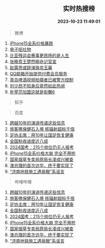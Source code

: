 <div align="center"><h2>实时热搜榜</h2><h4>2023-10-23 11:49:01</h4></div>

> 微博  

1. [iPhone15全系价格暴跌](https://s.weibo.com/weibo?q=%23iPhone15%E5%85%A8%E7%B3%BB%E4%BB%B7%E6%A0%BC%E6%9A%B4%E8%B7%8C%23&t=31&band_rank=1&Refer=top)<br />
2. [电子呕吐物](https://s.weibo.com/weibo?q=%E7%94%B5%E5%AD%90%E5%91%95%E5%90%90%E7%89%A9&t=31&band_rank=2&Refer=top)<br />
3. [比亚残运会赛事更昂扬的是人生](https://s.weibo.com/weibo?q=%23%E6%AF%94%E4%BA%9A%E6%AE%8B%E8%BF%90%E4%BC%9A%E8%B5%9B%E4%BA%8B%E6%9B%B4%E6%98%82%E6%89%AC%E7%9A%84%E6%98%AF%E4%BA%BA%E7%94%9F%23&t=31&band_rank=3&Refer=top)<br />
4. [张晚意王楚然柳舟记官宣](https://s.weibo.com/weibo?q=%23%E5%BC%A0%E6%99%9A%E6%84%8F%E7%8E%8B%E6%A5%9A%E7%84%B6%E6%9F%B3%E8%88%9F%E8%AE%B0%E5%AE%98%E5%AE%A3%23&t=31&band_rank=4&Refer=top)<br />
5. [赵露思或辞演珠帘玉幕](https://s.weibo.com/weibo?q=%E8%B5%B5%E9%9C%B2%E6%80%9D%E6%88%96%E8%BE%9E%E6%BC%94%E7%8F%A0%E5%B8%98%E7%8E%89%E5%B9%95&t=31&band_rank=5&Refer=top)<br />
6. [QQ邮箱开始提供付费会员服务](https://s.weibo.com/weibo?q=%23QQ%E9%82%AE%E7%AE%B1%E5%BC%80%E5%A7%8B%E6%8F%90%E4%BE%9B%E4%BB%98%E8%B4%B9%E4%BC%9A%E5%91%98%E6%9C%8D%E5%8A%A1%23&t=31&band_rank=6&Refer=top)<br />
7. [青岛啤酒视频拍摄者已被警方控制](https://s.weibo.com/weibo?q=%23%E9%9D%92%E5%B2%9B%E5%95%A4%E9%85%92%E8%A7%86%E9%A2%91%E6%8B%8D%E6%91%84%E8%80%85%E5%B7%B2%E8%A2%AB%E8%AD%A6%E6%96%B9%E6%8E%A7%E5%88%B6%23&t=31&band_rank=7&Refer=top)<br />
8. [刘少昂不知身后竟然如此热闹](https://s.weibo.com/weibo?q=%23%E5%88%98%E5%B0%91%E6%98%82%E4%B8%8D%E7%9F%A5%E8%BA%AB%E5%90%8E%E7%AB%9F%E7%84%B6%E5%A6%82%E6%AD%A4%E7%83%AD%E9%97%B9%23&t=31&band_rank=8&Refer=top)<br />
9. [朴宰范加盟这就是街舞6](https://s.weibo.com/weibo?q=%23%E6%9C%B4%E5%AE%B0%E8%8C%83%E5%8A%A0%E7%9B%9F%E8%BF%99%E5%B0%B1%E6%98%AF%E8%A1%97%E8%88%9E6%23&t=31&band_rank=9&Refer=top)<br />

> 知乎  


> 百度  

1. [跨越10年的演讲传递这些信息](https://www.baidu.com/s?wd=%E8%B7%A8%E8%B6%8A10%E5%B9%B4%E7%9A%84%E6%BC%94%E8%AE%B2%E4%BC%A0%E9%80%92%E8%BF%99%E4%BA%9B%E4%BF%A1%E6%81%AF&sa=fyb_news&rsv_dl=fyb_news)<br />
2. [旅客携保健石入境 核辐射超标千倍](https://www.baidu.com/s?wd=%E6%97%85%E5%AE%A2%E6%90%BA%E4%BF%9D%E5%81%A5%E7%9F%B3%E5%85%A5%E5%A2%83+%E6%A0%B8%E8%BE%90%E5%B0%84%E8%B6%85%E6%A0%87%E5%8D%83%E5%80%8D&sa=fyb_news&rsv_dl=fyb_news)<br />
3. [足协主席：用10年让国足恢复健康](https://www.baidu.com/s?wd=%E8%B6%B3%E5%8D%8F%E4%B8%BB%E5%B8%AD%EF%BC%9A%E7%94%A810%E5%B9%B4%E8%AE%A9%E5%9B%BD%E8%B6%B3%E6%81%A2%E5%A4%8D%E5%81%A5%E5%BA%B7&sa=fyb_news&rsv_dl=fyb_news)<br />
4. [全国秋收进度近八成](https://www.baidu.com/s?wd=%E5%85%A8%E5%9B%BD%E7%A7%8B%E6%94%B6%E8%BF%9B%E5%BA%A6%E8%BF%91%E5%85%AB%E6%88%90&sa=fyb_news&rsv_dl=fyb_news)<br />
5. [2024国考：215个岗位仍无人报考](https://www.baidu.com/s?wd=2024%E5%9B%BD%E8%80%83%EF%BC%9A215%E4%B8%AA%E5%B2%97%E4%BD%8D%E4%BB%8D%E6%97%A0%E4%BA%BA%E6%8A%A5%E8%80%83&sa=fyb_news&rsv_dl=fyb_news)<br />
6. [iPhone15全系价格大崩 完全不用抢](https://www.baidu.com/s?wd=iPhone15%E5%85%A8%E7%B3%BB%E4%BB%B7%E6%A0%BC%E5%A4%A7%E5%B4%A9+%E5%AE%8C%E5%85%A8%E4%B8%8D%E7%94%A8%E6%8A%A2&sa=fyb_news&rsv_dl=fyb_news)<br />
7. [国家烟草专卖局原局长凌成兴被查](https://www.baidu.com/s?wd=%E5%9B%BD%E5%AE%B6%E7%83%9F%E8%8D%89%E4%B8%93%E5%8D%96%E5%B1%80%E5%8E%9F%E5%B1%80%E9%95%BF%E5%87%8C%E6%88%90%E5%85%B4%E8%A2%AB%E6%9F%A5&sa=fyb_news&rsv_dl=fyb_news)<br />
8. [澳总理的首次访华，终于要实现了](https://www.baidu.com/s?wd=%E6%BE%B3%E6%80%BB%E7%90%86%E7%9A%84%E9%A6%96%E6%AC%A1%E8%AE%BF%E5%8D%8E%EF%BC%8C%E7%BB%88%E4%BA%8E%E8%A6%81%E5%AE%9E%E7%8E%B0%E4%BA%86&sa=fyb_news&rsv_dl=fyb_news)<br />
9. [“济南地铁施工遇泉眼”系谣言](https://www.baidu.com/s?wd=%E2%80%9C%E6%B5%8E%E5%8D%97%E5%9C%B0%E9%93%81%E6%96%BD%E5%B7%A5%E9%81%87%E6%B3%89%E7%9C%BC%E2%80%9D%E7%B3%BB%E8%B0%A3%E8%A8%80&sa=fyb_news&rsv_dl=fyb_news)<br />

> 哔哩哔哩  

1. [跨越10年的演讲传递这些信息](https://www.baidu.com/s?wd=%E8%B7%A8%E8%B6%8A10%E5%B9%B4%E7%9A%84%E6%BC%94%E8%AE%B2%E4%BC%A0%E9%80%92%E8%BF%99%E4%BA%9B%E4%BF%A1%E6%81%AF&sa=fyb_news&rsv_dl=fyb_news)<br />
2. [旅客携保健石入境 核辐射超标千倍](https://www.baidu.com/s?wd=%E6%97%85%E5%AE%A2%E6%90%BA%E4%BF%9D%E5%81%A5%E7%9F%B3%E5%85%A5%E5%A2%83+%E6%A0%B8%E8%BE%90%E5%B0%84%E8%B6%85%E6%A0%87%E5%8D%83%E5%80%8D&sa=fyb_news&rsv_dl=fyb_news)<br />
3. [足协主席：用10年让国足恢复健康](https://www.baidu.com/s?wd=%E8%B6%B3%E5%8D%8F%E4%B8%BB%E5%B8%AD%EF%BC%9A%E7%94%A810%E5%B9%B4%E8%AE%A9%E5%9B%BD%E8%B6%B3%E6%81%A2%E5%A4%8D%E5%81%A5%E5%BA%B7&sa=fyb_news&rsv_dl=fyb_news)<br />
4. [全国秋收进度近八成](https://www.baidu.com/s?wd=%E5%85%A8%E5%9B%BD%E7%A7%8B%E6%94%B6%E8%BF%9B%E5%BA%A6%E8%BF%91%E5%85%AB%E6%88%90&sa=fyb_news&rsv_dl=fyb_news)<br />
5. [2024国考：215个岗位仍无人报考](https://www.baidu.com/s?wd=2024%E5%9B%BD%E8%80%83%EF%BC%9A215%E4%B8%AA%E5%B2%97%E4%BD%8D%E4%BB%8D%E6%97%A0%E4%BA%BA%E6%8A%A5%E8%80%83&sa=fyb_news&rsv_dl=fyb_news)<br />
6. [iPhone15全系价格大崩 完全不用抢](https://www.baidu.com/s?wd=iPhone15%E5%85%A8%E7%B3%BB%E4%BB%B7%E6%A0%BC%E5%A4%A7%E5%B4%A9+%E5%AE%8C%E5%85%A8%E4%B8%8D%E7%94%A8%E6%8A%A2&sa=fyb_news&rsv_dl=fyb_news)<br />
7. [国家烟草专卖局原局长凌成兴被查](https://www.baidu.com/s?wd=%E5%9B%BD%E5%AE%B6%E7%83%9F%E8%8D%89%E4%B8%93%E5%8D%96%E5%B1%80%E5%8E%9F%E5%B1%80%E9%95%BF%E5%87%8C%E6%88%90%E5%85%B4%E8%A2%AB%E6%9F%A5&sa=fyb_news&rsv_dl=fyb_news)<br />
8. [澳总理的首次访华，终于要实现了](https://www.baidu.com/s?wd=%E6%BE%B3%E6%80%BB%E7%90%86%E7%9A%84%E9%A6%96%E6%AC%A1%E8%AE%BF%E5%8D%8E%EF%BC%8C%E7%BB%88%E4%BA%8E%E8%A6%81%E5%AE%9E%E7%8E%B0%E4%BA%86&sa=fyb_news&rsv_dl=fyb_news)<br />
9. [“济南地铁施工遇泉眼”系谣言](https://www.baidu.com/s?wd=%E2%80%9C%E6%B5%8E%E5%8D%97%E5%9C%B0%E9%93%81%E6%96%BD%E5%B7%A5%E9%81%87%E6%B3%89%E7%9C%BC%E2%80%9D%E7%B3%BB%E8%B0%A3%E8%A8%80&sa=fyb_news&rsv_dl=fyb_news)<br />

